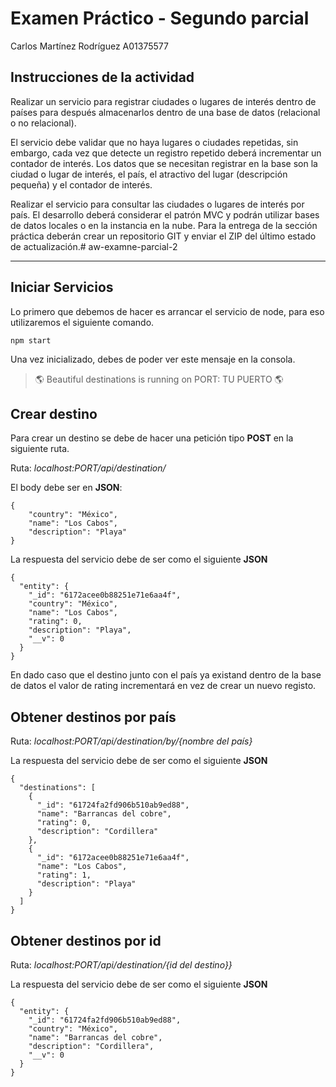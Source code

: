 # Examen Práctico - Segundo parcial
Carlos Martínez Rodríguez
A01375577

## Instrucciones de la actividad

Realizar un servicio para registrar ciudades o lugares de interés dentro de países para después almacenarlos dentro de una base de datos (relacional o no relacional). 

El servicio debe validar que no haya lugares o ciudades repetidas, 
sin embargo, cada vez que detecte un registro repetido deberá incrementar un contador de interés. Los datos que se necesitan registrar en la base son la ciudad o lugar de interés, el país, el atractivo del lugar (descripción pequeña) y el contador de interés.

Realizar el servicio para consultar las ciudades o lugares de interés por país. El desarrollo deberá considerar el patrón MVC y podrán utilizar bases de datos locales o en la instancia en la nube. Para la entrega de la sección práctica deberán crear un repositorio GIT y enviar el ZIP del último estado de actualización.# aw-examne-parcial-2


---

## Iniciar Servicios

Lo primero que debemos de hacer es arrancar el servicio de node, para eso utilizaremos el siguiente comando.



``` npm start ``` </br>


Una vez inicializado, debes de poder ver este mensaje en la consola.

> 🌎 Beautiful destinations is running on PORT: TU PUERTO 🌎


## Crear destino

Para crear un destino se debe de hacer una petición tipo **POST** en la siguiente ruta.

Ruta: *localhost:PORT/api/destination/*

El body debe ser en **JSON**:

``` 
{
    "country": "México",
    "name": "Los Cabos",
    "description": "Playa"
}
```

La respuesta del servicio debe de ser como el siguiente **JSON**
```
{
  "entity": {
    "_id": "6172acee0b88251e71e6aa4f",
    "country": "México",
    "name": "Los Cabos",
    "rating": 0,
    "description": "Playa",
    "__v": 0
  }
}
```
En dado caso que el destino junto con el país ya existand dentro de la base de datos el valor de rating incrementará en vez de crear un nuevo registo.


## Obtener destinos por país

Ruta: *localhost:PORT/api/destination/by/{nombre del país}*

La respuesta del servicio debe de ser como el siguiente **JSON**
```
{
  "destinations": [
    {
      "_id": "61724fa2fd906b510ab9ed88",
      "name": "Barrancas del cobre",
      "rating": 0,
      "description": "Cordillera"
    },
    {
      "_id": "6172acee0b88251e71e6aa4f",
      "name": "Los Cabos",
      "rating": 1,
      "description": "Playa"
    }
  ]
}
```

## Obtener destinos por id

Ruta:  *localhost:PORT/api/destination/{id del destino}}*

La respuesta del servicio debe de ser como el siguiente **JSON**
```
{
  "entity": {
    "_id": "61724fa2fd906b510ab9ed88",
    "country": "México",
    "name": "Barrancas del cobre",
    "description": "Cordillera",
    "__v": 0
  }
}
```

